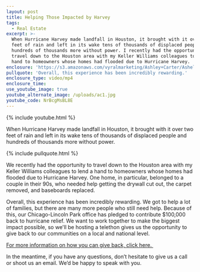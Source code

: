 ```yaml
---
layout: post
title: Helping Those Impacted by Harvey
tags:
  - Real Estate
excerpt: >-
  When Hurricane Harvey made landfall in Houston, it brought with it over two
  feet of rain and left in its wake tens of thousands of displaced people and
  hundreds of thousands more without power. I recently had the opportunity to
  travel down to the Houston area with my Keller Williams colleagues to lend a
  hand to homeowners whose homes had flooded due to Hurricane Harvey.
enclosure: 'https://s3.amazonaws.com/vyralmarketing/Ashley+Carter/Ashely+Carter.mp4'
pullquote: 'Overall, this experience has been incredibly rewarding.'
enclosure_type: video/mp4
enclosure_time:
use_youtube_image: true
youtube_alternate_image: /uploads/ac1.jpg
youtube_code: NrBcgMsBL8E
---
```



{% include youtube.html %}

When Hurricane Harvey made landfall in Houston, it brought with it over two feet of rain and left in its wake tens of thousands of displaced people and hundreds of thousands more without power.

{% include pullquote.html %}

We recently had the opportunity to travel down to the Houston area with my Keller Williams colleagues to lend a hand to homeowners whose homes had flooded due to Hurricane Harvey. One home, in particular, belonged to a couple in their 90s, who needed help getting the drywall cut out, the carpet removed, and baseboards replaced.

Overall, this experience has been incredibly rewarding. We got to help a lot of families, but there are many more people who still need help. Because of this, our Chicago-Lincoln Park office has pledged to contribute $100,000 back to hurricane relief. We want to work together to make the biggest impact possible, so we'll be hosting a telethon gives us the opportunity to give back to our communities on a local and national level.

[For more information on how you can give back, click here.&nbsp;](https://www.reliefnow.info/)

In the meantime, if you have any questions, don’t hesitate to give us a call or shoot us an email. We’d be happy to speak with you.